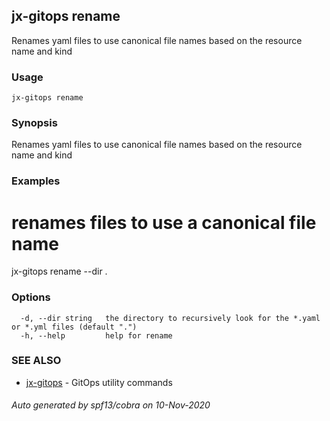 ## jx-gitops rename

Renames yaml files to use canonical file names based on the resource name and kind

### Usage

```
jx-gitops rename
```

### Synopsis

Renames yaml files to use canonical file names based on the resource name and kind

### Examples

  # renames files to use a canonical file name
  jx-gitops rename --dir .

### Options

```
  -d, --dir string   the directory to recursively look for the *.yaml or *.yml files (default ".")
  -h, --help         help for rename
```

### SEE ALSO

* [jx-gitops](jx-gitops.md)	 - GitOps utility commands

###### Auto generated by spf13/cobra on 10-Nov-2020

